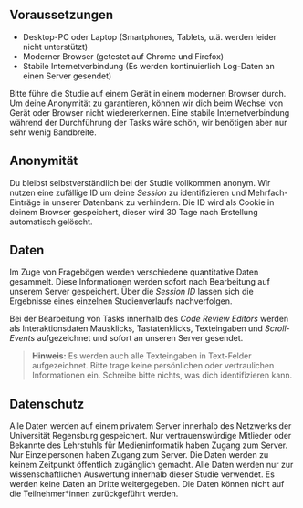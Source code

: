 ## Voraussetzungen

- Desktop-PC oder Laptop (Smartphones, Tablets, u.ä. werden leider nicht unterstützt)
- Moderner Browser (getestet auf Chrome und Firefox)
- Stabile Internetverbindung (Es werden kontinuierlich Log-Daten an einen Server gesendet)

Bitte führe die Studie auf einem Gerät in einem modernen Browser durch. Um deine Anonymität zu garantieren, können wir dich beim Wechsel von Gerät oder Browser nicht wiedererkennen. Eine stabile Internetverbindung während der Durchführung der Tasks wäre schön, wir benötigen aber nur sehr wenig Bandbreite.

## Anonymität

Du bleibst selbstverständlich bei der Studie vollkommen anonym. Wir nutzen eine zufällige ID um deine *Session* zu identifizieren und Mehrfach-Einträge in unserer Datenbank zu verhindern. Die ID wird als Cookie in deinem Browser gespeichert, dieser wird 30 Tage nach Erstellung automatisch gelöscht.

## Daten

Im Zuge von Fragebögen werden verschiedene quantitative Daten gesammelt. Diese Informationen werden sofort nach Bearbeitung auf unserem Server gespeichert. Über die *Session ID* lassen sich die Ergebnisse eines einzelnen Studienverlaufs nachverfolgen.

Bei der Bearbeitung von Tasks innerhalb des *Code Review Editors* werden als Interaktionsdaten Mausklicks, Tastatenklicks, Texteingaben und *Scroll-Events* aufgezeichnet und sofort an unseren Server gesendet.

> **Hinweis:** Es werden auch alle Texteingaben in Text-Felder aufgezeichnet. Bitte trage keine persönlichen oder vertraulichen Informationen ein. Schreibe bitte nichts, was dich identifizieren kann.

## Datenschutz

Alle Daten werden auf einem privatem Server innerhalb des Netzwerks der Universität Regensburg gespeichert. Nur vertrauenswürdige Mitlieder oder Bekannte des Lehrstuhls für Medieninformatik haben Zugang zum Server. Nur Einzelpersonen haben Zugang zum Server. Die Daten werden zu keinem Zeitpunkt öffentlich zugänglich gemacht. Alle Daten werden nur zur wissenschaftlichen Auswertung innerhalb dieser Studie verwendet. Es werden keine Daten an Dritte weitergegeben. Die Daten können nicht auf die Teilnehmer*innen zurückgeführt werden.
